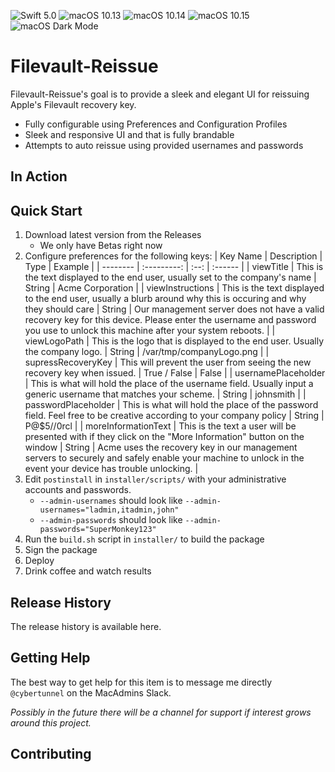 ![Swift 5.0](https://img.shields.io/static/v1.svg?label=Swift&message=4.0&color=green&logo=swift)
![macOS 10.13](https://img.shields.io/static/v1.svg?label=macOS&message=10.13&color=green&logo=apple)
![macOS 10.14](https://img.shields.io/static/v1.svg?label=macOS&message=10.14&color=green&logo=apple)
![macOS 10.15](https://img.shields.io/static/v1.svg?label=macOS&message=10.15&color=green&logo=apple)
![macOS Dark Mode](https://img.shields.io/static/v1.svg?label=Dark%20Mode&message=enabled&color=green&logo=apple)

# Filevault-Reissue
Filevault-Reissue's goal is to provide a sleek and elegant UI for reissuing Apple's Filevault recovery key.
- Fully configurable using Preferences and Configuration Profiles
- Sleek and responsive UI and that is fully brandable
- Attempts to auto reissue using provided usernames and passwords

## In Action

## Quick Start

1. Download latest version from the Releases
    - We only have Betas right now
2. Configure preferences for the following keys:
| Key Name | Description | Type | Example |
| -------- | :---------: | :--: | :------ |
| viewTitle | This is the text displayed to the end user, usually set to the company's name | String | Acme Corporation |
| viewInstructions | This is the text displayed to the end user, usually a blurb around why this is occuring and why they should care | String | Our management server does not have a valid recovery key for this device. Please enter the username and password you use to unlock this machine after your system reboots. |
| viewLogoPath | This is the logo that is displayed to the end user. Usually the company logo. | String | /var/tmp/companyLogo.png |
| supressRecoveryKey | This will prevent the user from seeing the new recovery key when issued. | True / False | False |
| usernamePlaceholder | This is what will hold the place of the username field. Usually input a generic username that matches your scheme. | String | johnsmith |
| passwordPlaceholder | This is what will hold the place of the password field. Feel free to be creative according to your company policy | String | P@$5\/\/0rcl |
| moreInformationText | This is the text a user will be presented with if they click on the "More Information" button on the window | String | Acme uses the recovery key in our management servers to securely and safely enable your machine to unlock in the event your device has trouble unlocking. |
3. Edit `postinstall` in `installer/scripts/` with your administrative accounts and passwords.
    - `--admin-usernames` should look like `--admin-usernames="ladmin,itadmin,john"`
    - `--admin-passwords` should look like `--admin-passwords="SuperMonkey123"`
4. Run the `build.sh` script in `installer/` to build the package
5. Sign the package
6. Deploy
7. Drink coffee and watch results

## Release History

The release history is available here.

## Getting Help

The best way to get help for this item is to message me directly `@cybertunnel` on the MacAdmins Slack.

_Possibly in the future there will be a channel for support if interest grows around this project._

## Contributing

